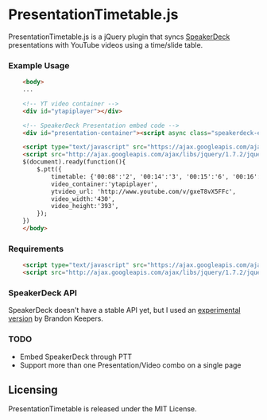 PresentationTimetable.js
========================

PresentationTimetable.js is a jQuery plugin that syncs [SpeakerDeck](http://speakerdeck.com) presentations with YouTube videos using a time/slide table.


### Example Usage
```html
	<body>
	...

	<!-- YT video container -->
	<div id="ytapiplayer"></div> 

	<!-- SpeakerDeck Presentation embed code -->
	<div id="presentation-container"><script async class="speakerdeck-embed" data-id="4fa39c8cdafde4001f02f109" data-ratio="1.299492385786802" src="//speakerdeck.com/assets/embed.js"></script></div> 

	<script type="text/javascript" src="https://ajax.googleapis.com/ajax/libs/swfobject/2.2/swfobject.js"></script>
	<script src="http://ajax.googleapis.com/ajax/libs/jquery/1.7.2/jquery.min.js"></script>
	$(document).ready(function(){
		$.ptt({
			timetable: {'00:08':'2', '00:14':'3', '00:15':'6', '00:16':'7', '00:17':'8', '00:18':'9', '00:19':'10', '00:20':'11'},
			video_container:'ytapiplayer',
			ytvideo_url: 'http://www.youtube.com/v/gxeT8vX5FFc',
			video_width:'430',
			video_height:'393',
		});
	})
	</body>
```

### Requirements
```html
	<script type="text/javascript" src="https://ajax.googleapis.com/ajax/libs/swfobject/2.2/swfobject.js"></script>
	<script src="http://ajax.googleapis.com/ajax/libs/jquery/1.7.2/jquery.min.js"></script>
```

### SpeakerDeck API
SpeakerDeck doesn't have a stable API yet, but I used an [experimental version](https://gist.github.com/1085823ccb86a01d7087) by Brandon Keepers.

### TODO
- Embed SpeakerDeck through PTT
- Support more than one Presentation/Video combo on a single page


Licensing
---------
PresentationTimetable is released under the MIT License.